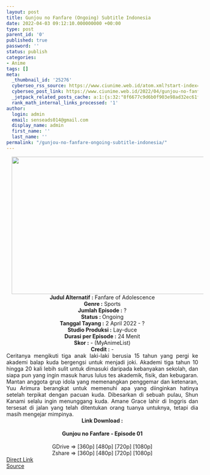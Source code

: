 ```yaml
---
layout: post
title: Gunjou no Fanfare (Ongoing) Subtitle Indonesia
date: 2022-04-03 09:12:10.000000000 +00:00
type: post
parent_id: '0'
published: true
password: ''
status: publish
categories:
- Anime
tags: []
meta:
  _thumbnail_id: '25276'
  cyberseo_rss_source: https://www.ciunime.web.id/atom.xml?start-index=1
  cyberseo_post_link: https://www.ciunime.web.id/2022/04/gunjou-no-fanfare-subtitle-indonesia.html
  _jetpack_related_posts_cache: a:1:{s:32:"8f6677c9d6b0f903e98ad32ec61f8deb";a:2:{s:7:"expires";i:1655079316;s:7:"payload";a:3:{i:0;a:1:{s:2:"id";i:26773;}i:1;a:1:{s:2:"id";i:26881;}i:2;a:1:{s:2:"id";i:26699;}}}}
  rank_math_internal_links_processed: '1'
author:
  login: admin
  email: senseads014@gmail.com
  display_name: admin
  first_name: ''
  last_name: ''
permalink: "/gunjou-no-fanfare-ongoing-subtitle-indonesia/"
---
```

<div class="separator" style="clear: both; text-align: center;"><a href="https://blogger.googleusercontent.com/img/b/R29vZ2xl/AVvXsEjtlaIHbn2pBnBddikXO5mcMEKk7VtKilvR2gBLTcD6eka4g9ZTA46KBX7xojkBKhYBNyA17W48Gg5fCMewZuvLfBx0QLE6LbvlAhGdtpYHaxIYln3hAZxIB-MJDrzjBkZdW0JUy9ZWfWsNqfPi7EXqJVFlM3LQEXb392gstivIDrGOF8ZbhDjK8vcA/s1280/Gunjou%20no%20Fanfare.png" imageanchor="1" style="margin-left: 1em; margin-right: 1em;"><img border="0" data-original-height="720" data-original-width="1280" height="360" src="{{ site.baseurl }}/assets/2022/04/Gunjou%20no%20Fanfare.png" width="640" /></a></div>
<div class="separator" style="clear: both; text-align: center;"></div>
<div style="text-align: center;"><b>Judul</b><b><b> Alternatif</b> :</b> Fanfare of Adolescence</div>
<div style="text-align: center;"><b><b>Genre :</b></b> Sports</div>
<div style="text-align: center;"><b>Jumlah Episode :</b> ?<br /><b>Status :&nbsp;</b>Ongoing<br /><b>Tanggal Tayang :</b> 2 April&nbsp;2022 - ?<br /><b>Studio Produksi :</b>&nbsp;Lay-duce<br /><b>Durasi per Episode :</b> 24 Menit</div>
<div style="text-align: center;"><b>Skor :</b> - (MyAnimeList)</div>
<div style="text-align: center;"><b>Credit :</b>&nbsp;-</div>
<div style="text-align: center;"></div>
<div style="text-align: justify;">Ceritanya mengikuti tiga anak laki-laki berusia 15 tahun yang pergi ke akademi balap kuda bergengsi untuk menjadi joki. Akademi tiga tahun 10 hingga 20 kali lebih sulit untuk dimasuki daripada kebanyakan sekolah, dan siapa pun yang ingin masuk harus lulus tes akademik, fisik, dan kebugaran. Mantan anggota grup idola yang memenangkan penggemar dan ketenaran, Yuu Arimura berangkat untuk memenuhi apa yang diinginkan hatinya setelah terpikat dengan pacuan kuda. Dibesarkan di sebuah pulau, Shun Kanami selalu ingin menunggang kuda. Amane Grace lahir di Inggris dan tersesat di jalan yang telah ditentukan orang tuanya untuknya, tetapi dia masih mengejar mimpinya.</div>
<div style="text-align: justify;"></div>
<div style="text-align: justify;"></div>
<div style="text-align: center;">
<div style="text-align: center;">
<div style="text-align: left;">
<div style="text-align: center;"><b>Link Download :</b></div>
<div style="text-align: center;"><b><br /></b></div>
<div style="text-align: center;"><span style="text-align: left;"><b>Gunjou no Fanfare</b></span><b>&nbsp;- Episode 01</b></div>
<div style="text-align: center;"><b><br /></b></div>
<div style="text-align: center;">GDrive =&gt; [360p] [480p] [720p] [1080p]</div>
<div style="text-align: center;">Zshare =&gt; [360p] [480p] [720p] [1080p]</div>
</div>
</div>
</div>
<link rel="stylesheet" href="https://cdnjs.cloudflare.com/ajax/libs/font-awesome/4.7.0/css/font-awesome.min.css" />
<div class="divbtn"> <a href="https://handymansurrender.com/fihup8buzv?key=94550f7ce39444073321dde3b8782f97" class="btn"><i class="fa fa-download"></i> Direct Link</a> <br /><a href="https://www.ciunime.web.id/2022/04/gunjou-no-fanfare-subtitle-indonesia.html">Source</a> </div>
